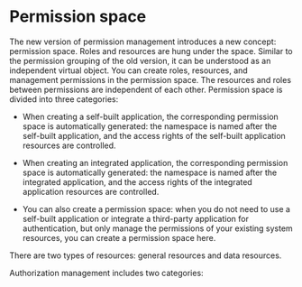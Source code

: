 # Permission space

<LastUpdated/>

The new version of permission management introduces a new concept: permission space. Roles and resources are hung under the space. Similar to the permission grouping of the old version, it can be understood as an independent virtual object. You can create roles, resources, and management permissions in the permission space. The resources and roles between permissions are independent of each other. Permission space is divided into three categories:

* When creating a self-built application, the corresponding permission space is automatically generated: the namespace is named after the self-built application, and the access rights of the self-built application resources are controlled.

* When creating an integrated application, the corresponding permission space is automatically generated: the namespace is named after the integrated application, and the access rights of the integrated application resources are controlled.

* You can also create a permission space: when you do not need to use a self-built application or integrate a third-party application for authentication, but only manage the permissions of your existing system resources, you can create a permission space here.

There are two types of resources: general resources and data resources.

Authorization management includes two categories:
